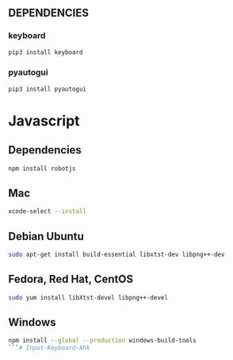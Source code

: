 
## DEPENDENCIES



### keyboard
```bash
pip3 install keyboard
```

### pyautogui
```bash
pip3 install pyautogui
```

# Javascript
## Dependencies
```bash
npm install robotjs
```
## Mac
```bash
xcode-select --install
```
## Debian Ubuntu
```bash
sudo apt-get install build-essential libxtst-dev libpng++-dev
```
## Fedora, Red Hat, CentOS
```bash
sudo yum install libXtst-devel libpng++-devel
```

## Windows
```bash
npm install --global --production windows-build-tools
```# Input-Keyboard-Ahk

